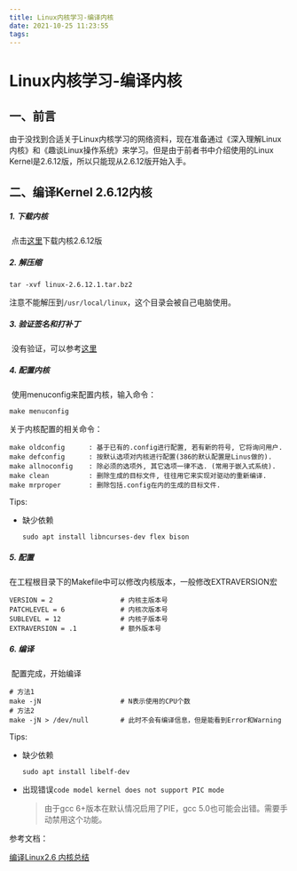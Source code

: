```yaml
---
title: Linux内核学习-编译内核
date: 2021-10-25 11:23:55
tags:
---
```


# Linux内核学习-编译内核

## 一、前言

​	由于没找到合适关于Linux内核学习的网络资料，现在准备通过《深入理解Linux内核》和《趣谈Linux操作系统》来学习。但是由于前者书中介绍使用的Linux Kernel是2.6.12版，所以只能现从2.6.12版开始入手。



## 二、编译Kernel 2.6.12内核

##### 1. 下载内核

​	点击[这里](https://cdn.kernel.org/pub/linux/kernel/v2.6/linux-2.6.12.1.tar.bz2)下载内核2.6.12版

##### 2. 解压缩

```
tar -xvf linux-2.6.12.1.tar.bz2
```

注意不能解压到`/usr/local/linux`，这个目录会被自己电脑使用。

##### 3. 验证签名和打补丁

​	没有验证，可以参考[这里](https://www.cnblogs.com/papam/archive/2009/08/31/1557563.html)

##### 4. 配置内核

​	使用menuconfig来配置内核，输入命令：

```
make menuconfig
```

关于内核配置的相关命令：

```
make oldconfig		: 基于已有的.config进行配置, 若有新的符号, 它将询问用户.
make defconfig		: 按默认选项对内核进行配置(386的默认配置是Linus做的).
make allnoconfig	: 除必须的选项外, 其它选项一律不选. (常用于嵌入式系统).
make clean			: 删除生成的目标文件, 往往用它来实现对驱动的重新编译.
make mrproper 		: 删除包括.config在内的生成的目标文件.
```

Tips:

- 缺少依赖

  ```
  sudo apt install libncurses-dev flex bison
  ```

##### 5. 配置

​	在工程根目录下的Makefile中可以修改内核版本，一般修改EXTRAVERSION宏

```
VERSION = 2					# 内核主版本号
PATCHLEVEL = 6				# 内核次版本号
SUBLEVEL = 12				# 内核子版本号
EXTRAVERSION = .1			# 额外版本号
```

##### 6. 编译

​	配置完成，开始编译

```
# 方法1
make -jN					# N表示使用的CPU个数
# 方法2
make -jN > /dev/null		# 此时不会有编译信息，但是能看到Error和Warning
```

Tips:

- 缺少依赖

  ```
  sudo apt install libelf-dev
  ```

- 出现错误`code model kernel does not support PIC mode`

  > 由于gcc 6+版本在默认情况启用了PIE，gcc 5.0也可能会出错。需要手动禁用这个功能。





参考文档：

[编译Linux2.6 内核总结](https://www.cnblogs.com/papam/archive/2009/08/31/1557563.html)

